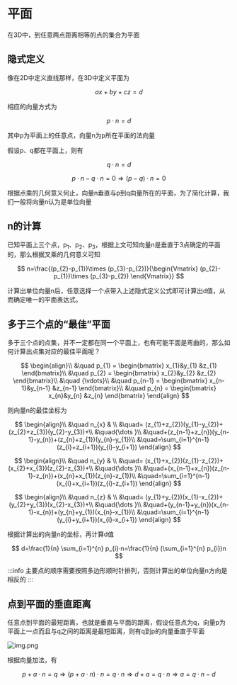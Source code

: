 # 平面

在3D中，到任意两点距离相等的点的集合为平面

## 隐式定义

像在2D中定义直线那样，在3D中定义平面为

$$
ax+by+cz=d
$$

相应的向量方式为

$$
p·n=d
$$

其中p为平面上的任意点，向量n为p所在平面的法向量

假设p、q都在平面上，则有

$$
q·n=d
$$

$$
p·n-q·n=0\Rightarrow (p-q)·n=0
$$

根据点乘的几何意义何止，向量n垂直与p到q向量所在的平面，为了简化计算，我们一般将向量n认为是单位向量

## n的计算

已知平面上三个点，p<sub>1</sub>、p<sub>2</sub>、p<sub>3</sub>，根据上文可知向量n是垂直于3点确定的平面的，那么根据叉乘的几何意义可知

$$
n=\frac{(p_{2}-p_{1})\times (p_{3}-p_{2})}{\begin{Vmatrix}
(p_{2}-p_{1})\times (p_{3}-p_{2})
\end{Vmatrix}}
$$

计算出单位向量n后，任意选择一个点带入上述隐式定义公式即可计算出d值，从而确定唯一的平面表达式。

## 多于三个点的“最佳”平面

多于三个点的点集，并不一定都在同一个平面上，也有可能平面是弯曲的，那么如何计算出点集对应的最佳平面呢？

$$
\begin{align}\\
&\quad
p_{1} = \begin{bmatrix}
x_{1}&y_{1}  &z_{1}
\end{bmatrix}\\
&\quad
p_{2} = \begin{bmatrix}
x_{2}&y_{2}  &z_{2}
\end{bmatrix}\\
&\quad
{\vdots}\\
&\quad
p_{n-1} = \begin{bmatrix}
x_{n-1}&y_{n-1}  &z_{n-1}
\end{bmatrix}\\
&\quad
p_{n} = \begin{bmatrix}
x_{n}&y_{n}  &z_{n}
\end{bmatrix}
\end{align}
$$

则向量n的最佳坐标为

$$
\begin{align}\\
&\quad
n_{x} & \\
&\quad= (z_{1}+z_{2})(y_{1}-y_{2})+(z_{2}+z_{3})(y_{2}-y_{3})+\\
&\quad{\dots }\\
&\quad+(z_{n-1}+z_{n})(y_{n-1}-y_{n})+(z_{n}+z_{1})(y_{n}-y_{1})\\
&\quad=\sum_{i=1}^{n-1} (z_{i}+z_{i+1})(y_{i}-y_{i+1})
\end{align}
$$

$$
\begin{align}\\
&\quad
n_{y} & \\
&\quad= (x_{1}+x_{2})(z_{1}-z_{2})+(x_{2}+x_{3})(z_{2}-z_{3})+\\
&\quad{\dots }\\
&\quad+(x_{n-1}+x_{n})(z_{n-1}-z_{n})+(x_{n}+x_{1})(z_{n}-z_{1})\\
&\quad=\sum_{i=1}^{n-1} (x_{i}+x_{i+1})(z_{i}-z_{i+1})
\end{align}
$$

$$
\begin{align}\\
&\quad
n_{z} & \\
&\quad= (y_{1}+y_{2})(x_{1}-x_{2})+(y_{2}+y_{3})(x_{2}-x_{3})+\\
&\quad{\dots }\\
&\quad+(y_{n-1}+y_{n})(x_{n-1}-x_{n})+(y_{n}+y_{1})(x_{n}-x_{1})\\
&\quad=\sum_{i=1}^{n-1} (y_{i}+y_{i+1})(x_{i}-x_{i+1})
\end{align}
$$

根据计算出的向量n的坐标，再计算d值

$$
d=\frac{1}{n} \sum_{i=1}^{n} p_{i}·n=\frac{1}{n} (\sum_{i=1}^{n} p_{i})n
$$

:::info
主要点的顺序需要按照多边形顺时针排列，否则计算出的单位向量n方向是相反的
:::

## 点到平面的垂直距离

任意点到平面的最短距离，也就是垂直与平面的距离，假设任意点为q，向量p为平面上一点而且与q之间的距离是最短距离，则有q到p的向量垂直于平面

![img.png](/imgs/computes-course/geometry-plane.png)

根据向量加法，有

$$
p+a·n=q\Rightarrow (p+a·n)·n=q·n\Rightarrow d+a=q·n\Rightarrow a=q·n-d
$$
